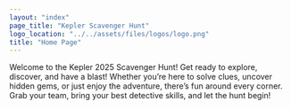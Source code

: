 ```yaml
---
layout: "index"
page_title: "Kepler Scavenger Hunt"
logo_location: "../../assets/files/logos/logo.png"
title: "Home Page"
---
```



Welcome to the Kepler 2025 Scavenger Hunt! Get ready to explore, discover, and have a blast! Whether you’re here to solve clues, uncover hidden gems, or just enjoy the adventure, there’s fun around every corner. Grab your team, bring your best detective skills, and let the hunt begin!